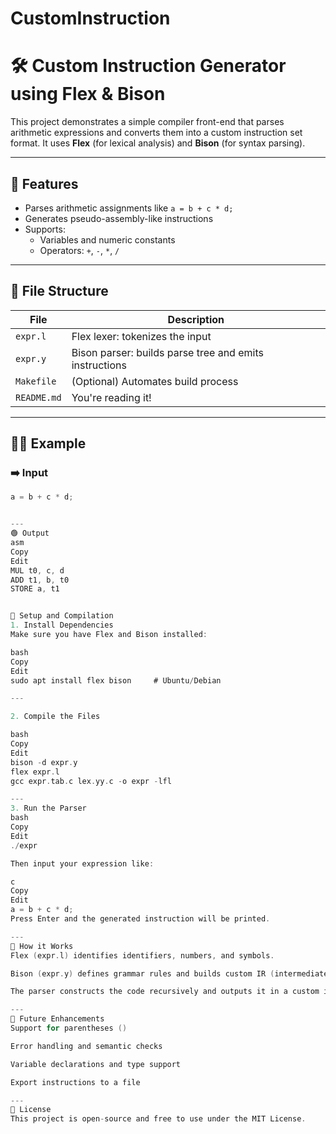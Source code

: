 # CustomInstruction
# 🛠️ Custom Instruction Generator using Flex & Bison

This project demonstrates a simple compiler front-end that parses arithmetic expressions and converts them into a custom instruction set format. It uses **Flex** (for lexical analysis) and **Bison** (for syntax parsing).

---

## 📌 Features

- Parses arithmetic assignments like `a = b + c * d;`
- Generates pseudo-assembly-like instructions
- Supports:
  - Variables and numeric constants
  - Operators: `+`, `-`, `*`, `/`

---

## 📁 File Structure

| File        | Description                                 |
|-------------|---------------------------------------------|
| `expr.l`    | Flex lexer: tokenizes the input             |
| `expr.y`    | Bison parser: builds parse tree and emits instructions |
| `Makefile`  | (Optional) Automates build process          |
| `README.md` | You're reading it!                          |

---

## 🧑‍💻 Example

### ➡️ Input
```c
a = b + c * d;


---
🟢 Output
asm
Copy
Edit
MUL t0, c, d
ADD t1, b, t0
STORE a, t1


🔧 Setup and Compilation
1. Install Dependencies
Make sure you have Flex and Bison installed:

bash
Copy
Edit
sudo apt install flex bison     # Ubuntu/Debian

---

2. Compile the Files

bash
Copy
Edit
bison -d expr.y
flex expr.l
gcc expr.tab.c lex.yy.c -o expr -lfl

---
3. Run the Parser
bash
Copy
Edit
./expr

Then input your expression like:

c
Copy
Edit
a = b + c * d;
Press Enter and the generated instruction will be printed.

---
🧠 How it Works
Flex (expr.l) identifies identifiers, numbers, and symbols.

Bison (expr.y) defines grammar rules and builds custom IR (intermediate representation) using temporary registers.

The parser constructs the code recursively and outputs it in a custom instruction format.

---
🚀 Future Enhancements
Support for parentheses ()

Error handling and semantic checks

Variable declarations and type support

Export instructions to a file

---
📜 License
This project is open-source and free to use under the MIT License.
